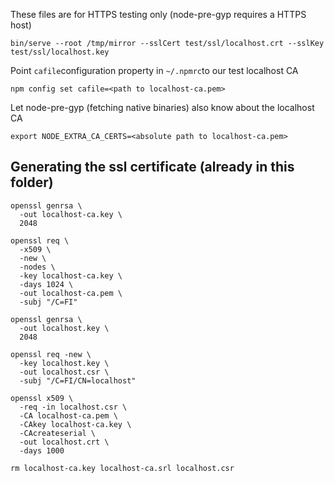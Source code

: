 These files are for HTTPS testing only (node-pre-gyp requires a HTTPS host)

    bin/serve --root /tmp/mirror --sslCert test/ssl/localhost.crt --sslKey test/ssl/localhost.key

Point `cafile`configuration property in `~/.npmrc`to our test localhost CA

    npm config set cafile=<path to localhost-ca.pem>

Let node-pre-gyp (fetching native binaries) also know about the localhost CA

    export NODE_EXTRA_CA_CERTS=<absolute path to localhost-ca.pem>

## Generating the ssl certificate (already in this folder)

```
openssl genrsa \
  -out localhost-ca.key \
  2048

openssl req \
  -x509 \
  -new \
  -nodes \
  -key localhost-ca.key \
  -days 1024 \
  -out localhost-ca.pem \
  -subj "/C=FI"

openssl genrsa \
  -out localhost.key \
  2048

openssl req -new \
  -key localhost.key \
  -out localhost.csr \
  -subj "/C=FI/CN=localhost"

openssl x509 \
  -req -in localhost.csr \
  -CA localhost-ca.pem \
  -CAkey localhost-ca.key \
  -CAcreateserial \
  -out localhost.crt \
  -days 1000

rm localhost-ca.key localhost-ca.srl localhost.csr
```
